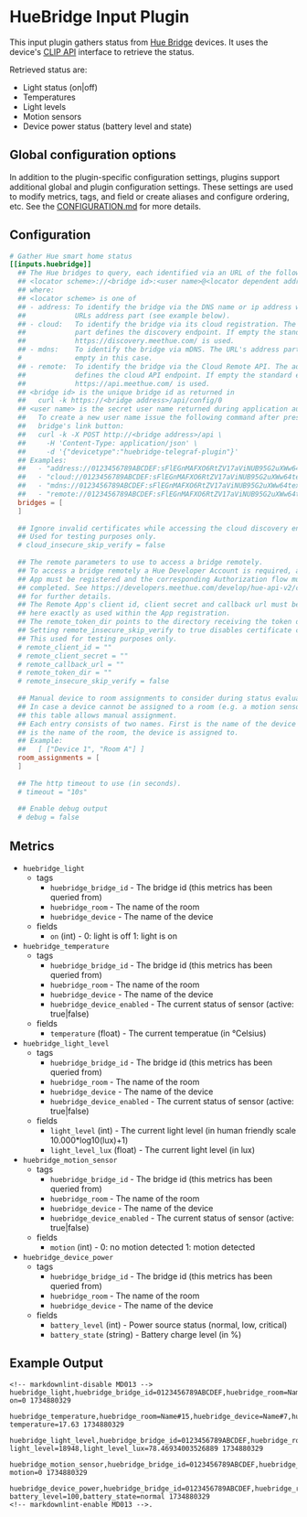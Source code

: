 # HueBridge Input Plugin

This input plugin gathers status from [Hue Bridge][1] devices.
It uses the device's [CLIP API][2] interface to retrieve the status.

[1]: https://www.philips-hue.com/
[2]: https://developers.meethue.com/develop/hue-api-v2/

Retrieved status are:

- Light status (on|off)
- Temperatures
- Light levels
- Motion sensors
- Device power status (battery level and state)

## Global configuration options <!-- @/docs/includes/plugin_config.md -->

In addition to the plugin-specific configuration settings, plugins support
additional global and plugin configuration settings. These settings are used to
modify metrics, tags, and field or create aliases and configure ordering, etc.
See the [CONFIGURATION.md][CONFIGURATION.md] for more details.

[CONFIGURATION.md]: ../../../docs/CONFIGURATION.md#plugins

## Configuration

```toml @sample.conf
# Gather Hue smart home status
[[inputs.huebridge]]
  ## The Hue bridges to query, each identified via an URL of the following form:
  ## <locator scheme>://<bridge id>:<user name>@<locator dependent address>/
  ## where:
  ## <locator scheme> is one of
  ## - address: To identify the bridge via the DNS name or ip address within the
  ##            URLs address part (see example below).
  ## - cloud:   To identify the bridge via its cloud registration. The address
  ##            part defines the discovery endpoint. If empty the standard endpoint
  ##            https://discovery.meethue.com/ is used.
  ## - mdns:    To identify the bridge via mDNS. The URL's address part is always
  #             empty in this case.
  ## - remote:  To identify the bridge via the Cloud Remote API. The address part
  ##            defines the cloud API endpoint. If empty the standard endpoint
  ##            https://api.meethue.com/ is used.
  ## <bridge id> is the unique bridge id as returned in
  ##   curl -k https://<bridge address>/api/config/0
  ## <user name> is the secret user name returned during application authentication.
  ##   To create a new user name issue the following command after pressing the
  ##   bridge's link button:
  ##   curl -k -X POST http://<bridge address>/api \
  ##     -H 'Content-Type: application/json' \
  ##     -d '{"devicetype":"huebridge-telegraf-plugin"}'
  ## Examples:
  ##   - "address://0123456789ABCDEF:sFlEGnMAFXO6RtZV17aViNUB95G2uXWw64texDzD@mybridge/"
  ##   - "cloud://0123456789ABCDEF:sFlEGnMAFXO6RtZV17aViNUB95G2uXWw64texDzD@/"
  ##   - "mdns://0123456789ABCDEF:sFlEGnMAFXO6RtZV17aViNUB95G2uXWw64texDzD@/"
  ##   - "remote://0123456789ABCDEF:sFlEGnMAFXO6RtZV17aViNUB95G2uXWw64texDzD@/"
  bridges = [
  ]
  
  ## Ignore invalid certificates while accessing the cloud discovery endpoint.
  ## Used for testing purposes only.
  # cloud_insecure_skip_verify = false
  
  ## The remote parameters to use to access a bridge remotely.
  ## To access a bridge remotely a Hue Developer Account is required, a Remote
  ## App must be registered and the corresponding Authorization flow must be
  ## completed. See https://developers.meethue.com/develop/hue-api-v2/cloud2cloud-getting-started/
  ## for further details.
  ## The Remote App's client id, client secret and callback url must be entered
  ## here exactly as used within the App registration.
  ## The remote_token_dir points to the directory receiving the token data.
  ## Setting remote_insecure_skip_verify to true disables certificate checking.
  ## This used for testing purposes only.
  # remote_client_id = ""
  # remote_client_secret = ""
  # remote_callback_url = ""
  # remote_token_dir = ""
  # remote_insecure_skip_verify = false
  
  ## Manual device to room assignments to consider during status evaluation.
  ## In case a device cannot be assigned to a room (e.g. a motion sensor),
  ## this table allows manual assignment.
  ## Each entry consists of two names. First is the name of the device and 2nd
  ## is the name of the room, the device is assigned to.
  ## Example:
  ##   [ ["Device 1", "Room A"] ]
  room_assignments = [
  ]
  
  ## The http timeout to use (in seconds).
  # timeout = "10s"
  
  ## Enable debug output
  # debug = false
```

## Metrics

- `huebridge_light`
  - tags
    - `huebridge_bridge_id` - The bridge id (this metrics has been queried from)
    - `huebridge_room` - The name of the room
    - `huebridge_device` - The name of the device
  - fields
    - `on` (int) - 0: light is off 1: light is on
- `huebridge_temperature`
  - tags
    - `huebridge_bridge_id` - The bridge id (this metrics has been queried from)
    - `huebridge_room` - The name of the room
    - `huebridge_device` - The name of the device
    - `huebridge_device_enabled` - The current status of sensor (active: true|false)
  - fields
    - `temperature` (float) - The current temperatue (in °Celsius)
- `huebridge_light_level`
  - tags
    - `huebridge_bridge_id` - The bridge id (this metrics has been queried from)
    - `huebridge_room` - The name of the room
    - `huebridge_device` - The name of the device
    - `huebridge_device_enabled` - The current status of sensor (active: true|false)
  - fields
    - `light_level` (int) - The current light level (in human friendly scale 10.000*log10(lux)+1)
    - `light_level_lux` (float) - The current light level (in lux)
- `huebridge_motion_sensor`
  - tags
    - `huebridge_bridge_id` - The bridge id (this metrics has been queried from)
    - `huebridge_room` - The name of the room
    - `huebridge_device` - The name of the device
    - `huebridge_device_enabled` - The current status of sensor (active: true|false)
  - fields
    - `motion` (int) - 0: no motion detected 1: motion detected
- `huebridge_device_power`
  - tags
    - `huebridge_bridge_id` - The bridge id (this metrics has been queried from)
    - `huebridge_room` - The name of the room
    - `huebridge_device` - The name of the device
  - fields
    - `battery_level` (int) - Power source status (normal, low, critical)
    - `battery_state` (string) - Battery charge level (in %)

## Example Output

```text
<!-- markdownlint-disable MD013 -->
huebridge_light,huebridge_bridge_id=0123456789ABCDEF,huebridge_room=Name#15,huebridge_device=Name#3 on=0 1734880329

huebridge_temperature,huebridge_room=Name#15,huebridge_device=Name#7,huebridge_device_enabled=true,huebridge_bridge_id=0123456789ABCDEF temperature=17.63 1734880329

huebridge_light_level,huebridge_bridge_id=0123456789ABCDEF,huebridge_room=Name#15,huebridge_device=Name#7,huebridge_device_enabled=true light_level=18948,light_level_lux=78.46934003526889 1734880329

huebridge_motion_sensor,huebridge_bridge_id=0123456789ABCDEF,huebridge_room=Name#15,huebridge_device=Name#7,huebridge_device_enabled=true motion=0 1734880329

huebridge_device_power,huebridge_bridge_id=0123456789ABCDEF,huebridge_room=Name#15,huebridge_device=Name#7 battery_level=100,battery_state=normal 1734880329
<!-- markdownlint-enable MD013 -->.
```
